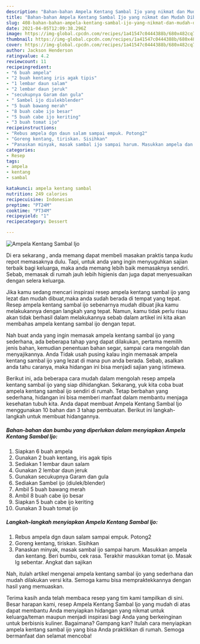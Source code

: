 ```yaml
---
description: "Bahan-bahan Ampela Kentang Sambal Ijo yang nikmat dan Mudah Dibuat"
title: "Bahan-bahan Ampela Kentang Sambal Ijo yang nikmat dan Mudah Dibuat"
slug: 408-bahan-bahan-ampela-kentang-sambal-ijo-yang-nikmat-dan-mudah-dibuat
date: 2021-04-05T12:09:38.296Z
image: https://img-global.cpcdn.com/recipes/1a41547c0444388b/680x482cq70/ampela-kentang-sambal-ijo-foto-resep-utama.jpg
thumbnail: https://img-global.cpcdn.com/recipes/1a41547c0444388b/680x482cq70/ampela-kentang-sambal-ijo-foto-resep-utama.jpg
cover: https://img-global.cpcdn.com/recipes/1a41547c0444388b/680x482cq70/ampela-kentang-sambal-ijo-foto-resep-utama.jpg
author: Jackson Henderson
ratingvalue: 4.2
reviewcount: 11
recipeingredient:
- "6 buah ampela"
- "2 buah kentang iris agak tipis"
- "1 lembar daun salam"
- "2 lembar daun jeruk"
- "secukupnya Garam dan gula"
- " Sambel ijo diulekblender"
- "5 buah bawang merah"
- "8 buah cabe ijo besar"
- "5 buah cabe ijo keriting"
- "3 buah tomat ijo"
recipeinstructions:
- "Rebus ampela dgn daun salam sampai empuk. Potong2"
- "Goreng kentang, tiriskan. Sisihkan"
- "Panaskan minyak, masak sambal ijo sampai harum. Masukkan ampela dan kentang. Beri bumbu, cek rasa. Terakhir masukkan tomat ijo. Masak lg sebentar. Angkat dan sajikan"
categories:
- Resep
tags:
- ampela
- kentang
- sambal

katakunci: ampela kentang sambal 
nutrition: 249 calories
recipecuisine: Indonesian
preptime: "PT24M"
cooktime: "PT34M"
recipeyield: "1"
recipecategory: Dessert

---
```



![Ampela Kentang Sambal Ijo](https://img-global.cpcdn.com/recipes/1a41547c0444388b/680x482cq70/ampela-kentang-sambal-ijo-foto-resep-utama.jpg)

Di era  sekarang , anda memang dapat membeli masakan praktis tanpa kudu repot memasaknya dulu. Tapi, untuk anda yang ingin menyuguhkan sajian terbaik bagi keluarga, maka anda memang lebih baik memasaknya sendiri. Sebab, memasak di rumah jauh lebih higienis dan juga dapat menyesuaikan dengan selera keluarga.

Jika kamu sedang mencari inspirasi resep ampela kentang sambal ijo yang lezat dan mudah dibuat,maka anda sudah berada di tempat yang tepat. Resep ampela kentang sambal ijo  sebenarnya mudah dibuat jika kamu melakukannya dengan langkah yang tepat. Namun, kamu tidak perlu risau akan tidak berhasil dalam melakukannya 
sebab dalam artikel ini kita akan membahas ampela kentang sambal ijo dengan tepat.  



Nah buat anda yang ingin memasak ampela kentang sambal ijo yang sederhana, ada beberapa tahap yang dapat dilakukan, pertama memilih jenis bahan, kemudian penentuan bahan segar, sampai cara mengolah dan menyajikannya. Anda Tidak usah pusing kalau ingin memasak ampela kentang sambal ijo yang lezat di mana pun anda berada. Sebab, asalkan anda  tahu caranya, maka hidangan ini bisa menjadi sajian yang istimewa.

Berikut ini, ada beberapa cara mudah dalam mengolah resep ampela kentang sambal ijo yang siap dihidangkan. Sekarang, yuk kita coba buat ampela kentang sambal ijo sendiri di rumah. Tetap berbahan yang sederhana, hidangan ini bisa memberi manfaat dalam membantu menjaga kesehatan tubuh kita. Anda dapat membuat Ampela Kentang Sambal Ijo menggunakan 10 bahan dan 3 tahap pembuatan. Berikut ini langkah-langkah untuk membuat hidangannya.

<!--inarticleads1-->

##### Bahan-bahan dan bumbu yang diperlukan dalam menyiapkan Ampela Kentang Sambal Ijo:

1. Siapkan 6 buah ampela
1. Gunakan 2 buah kentang, iris agak tipis
1. Sediakan 1 lembar daun salam
1. Gunakan 2 lembar daun jeruk
1. Gunakan secukupnya Garam dan gula
1. Sediakan  Sambel ijo (diulek/blender)
1. Ambil 5 buah bawang merah
1. Ambil 8 buah cabe ijo besar
1. Siapkan 5 buah cabe ijo keriting
1. Gunakan 3 buah tomat ijo




<!--inarticleads2-->

##### Langkah-langkah menyiapkan Ampela Kentang Sambal Ijo:

1. Rebus ampela dgn daun salam sampai empuk. Potong2
1. Goreng kentang, tiriskan. Sisihkan
1. Panaskan minyak, masak sambal ijo sampai harum. Masukkan ampela dan kentang. Beri bumbu, cek rasa. Terakhir masukkan tomat ijo. Masak lg sebentar. Angkat dan sajikan




Nah, itulah artikel mengenai  ampela kentang sambal ijo  yang sederhana dan mudah dilakukan versi kita. Semoga kamu bisa mempraktekkannya dengan hasil yang memuaskan. 

Terima kasih anda telah membaca resep yang tim kami tampilkan di sini. Besar harapan kami, resep  Ampela Kentang Sambal Ijo yang mudah di atas dapat membantu Anda menyiapkan hidangan yang nikmat untuk keluarga/teman maupun menjadi inspirasi bagi Anda yang berkeinginan untuk berbisnis kuliner. Bagaimana? Gampang kan? Itulah cara menyiapkan ampela kentang sambal ijo yang bisa Anda praktikkan di rumah. Semoga bermanfaat dan selamat mencoba!

